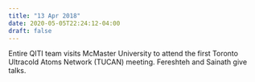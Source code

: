 ```yaml
---
title: "13 Apr 2018"
date: 2020-05-05T22:24:12-04:00
draft: false
---
```


Entire QITI team visits McMaster University to attend the first Toronto Ultracold Atoms Network (TUCAN) meeting. Fereshteh and Sainath give talks.
